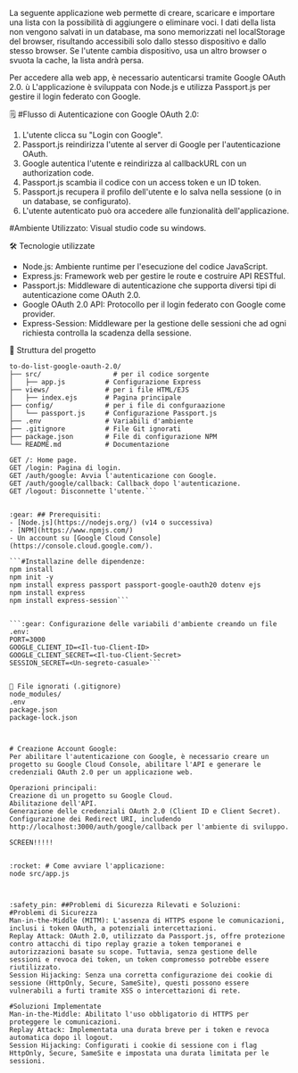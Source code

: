 La seguente applicazione web permette di creare, scaricare e importare una lista con la possibilità di aggiungere o eliminare voci. I dati della lista non vengono salvati in un database, ma sono memorizzati nel localStorage del browser, risultando accessibili solo dallo stesso dispositivo e dallo stesso browser. Se l'utente cambia dispositivo, usa un altro browser o svuota la cache, la lista andrà persa.

Per accedere alla web app, è necessario autenticarsi tramite Google OAuth 2.0. ù
L'applicazione è sviluppata con Node.js e utilizza Passport.js per gestire il login federato con Google.

:spiral_notepad: #Flusso di Autenticazione con Google OAuth 2.0:
1. L'utente clicca su "Login con Google".
2. Passport.js reindirizza l'utente al server di Google per l'autenticazione OAuth.
3. Google autentica l'utente e reindirizza al callbackURL con un authorization code.
4. Passport.js scambia il codice con un access token e un ID token.
5. Passport.js recupera il profilo dell'utente e lo salva nella sessione (o in un database, se configurato).
6. L'utente autenticato può ora accedere alle funzionalità dell'applicazione.

#Ambiente Utilizzato:
Visual studio code su windows.

🛠️ Tecnologie utilizzate
- Node.js: Ambiente runtime per l'esecuzione del codice JavaScript.
- Express.js:  Framework web per gestire le route e costruire API RESTful.
- Passport.js: Middleware di autenticazione che supporta diversi tipi di autenticazione come OAuth 2.0.
- Google OAuth 2.0 API: Protocollo per il login federato con Google come provider.
- Express-Session: Middleware per la gestione delle sessioni che ad ogni richiesta controlla la scadenza della sessione.


📂 Struttura del progetto
```
to-do-list-google-oauth-2.0/
├── src/				  # per il codice sorgente
│   ├── app.js          # Configurazione Express
├── views/				# per i file HTML/EJS
│   ├── index.ejs       # Pagina principale
├── config/				# per i file di confguraazione
│   └── passport.js     # Configurazione Passport.js
├── .env                # Variabili d'ambiente
├── .gitignore          # File Git ignorati
├── package.json        # File di configurazione NPM
└── README.md           # Documentazione
```


```📘 Rotte principali :
GET /: Home page.
GET /login: Pagina di login.
GET /auth/google: Avvia l'autenticazione con Google.
GET /auth/google/callback: Callback dopo l'autenticazione.
GET /logout: Disconnette l'utente.```


:gear: ## Prerequisiti:
- [Node.js](https://nodejs.org/) (v14 o successiva)
- [NPM](https://www.npmjs.com/)
- Un account su [Google Cloud Console](https://console.cloud.google.com/).

```#Installazine delle dipendenze:
npm install
npm init -y
npm install express passport passport-google-oauth20 dotenv ejs
npm install express
npm install express-session```


```:gear: Configurazione delle variabili d'ambiente creando un file .env:
PORT=3000
GOOGLE_CLIENT_ID=<Il-tuo-Client-ID>
GOOGLE_CLIENT_SECRET=<Il-tuo-Client-Secret>
SESSION_SECRET=<Un-segreto-casuale>```


📂 File ignorati (.gitignore)
node_modules/
.env
package.json
package-lock.json



# Creazione Account Google:
Per abilitare l'autenticazione con Google, è necessario creare un progetto su Google Cloud Console, abilitare l'API e generare le credenziali OAuth 2.0 per un applicazione web.

Operazioni principali:
Creazione di un progetto su Google Cloud.
Abilitazione dell'API.
Generazione delle credenziali OAuth 2.0 (Client ID e Client Secret).
Configurazione dei Redirect URI, includendo http://localhost:3000/auth/google/callback per l'ambiente di sviluppo.

SCREEN!!!!!


:rocket: # Come avviare l'applicazione:
node src/app.js



:safety_pin: ##Problemi di Sicurezza Rilevati e Soluzioni:
#Problemi di Sicurezza
Man-in-the-Middle (MITM): L'assenza di HTTPS espone le comunicazioni, inclusi i token OAuth, a potenziali intercettazioni.
Replay Attack: OAuth 2.0, utilizzato da Passport.js, offre protezione contro attacchi di tipo replay grazie a token temporanei e autorizzazioni basate su scope. Tuttavia, senza gestione delle sessioni e revoca dei token, un token compromesso potrebbe essere riutilizzato.
Session Hijacking: Senza una corretta configurazione dei cookie di sessione (HttpOnly, Secure, SameSite), questi possono essere vulnerabili a furti tramite XSS o intercettazioni di rete.

#Soluzioni Implementate
Man-in-the-Middle: Abilitato l'uso obbligatorio di HTTPS per proteggere le comunicazioni.
Replay Attack: Implementata una durata breve per i token e revoca automatica dopo il logout.
Session Hijacking: Configurati i cookie di sessione con i flag HttpOnly, Secure, SameSite e impostata una durata limitata per le sessioni.

